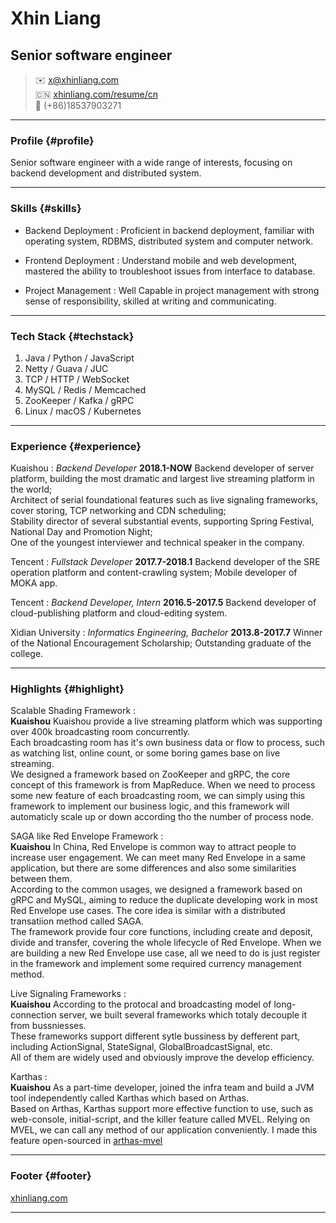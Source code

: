 # Xhin Liang
## Senior software engineer

> ✉️ <x@xhinliang.com>  
> 🇨🇳 [xhinliang.com/resume/cn](/resume/cn)  
> 📱 (+86)18537903271


------

### Profile {#profile}

Senior software engineer with a wide range of interests, focusing on backend development and distributed system.

------

### Skills {#skills}

* Backend Deployment
  : Proficient in backend deployment, familiar with operating system, RDBMS, distributed system and computer network.

* Frontend Deployment
  : Understand mobile and web development, mastered the ability to troubleshoot issues from interface to database.

* Project Management
  : Well Capable in project management with strong sense of responsibility, skilled at writing and communicating.

-------

### Tech Stack {#techstack}

1. Java / Python / JavaScript
2. Netty / Guava / JUC
3. TCP / HTTP / WebSocket
4. MySQL / Redis / Memcached
5. ZooKeeper / Kafka / gRPC
6. Linux / macOS / Kubernetes

------

### Experience {#experience}

Kuaishou
: *Backend Developer*
  __2018.1-NOW__
  Backend developer of server platform, building the most dramatic and largest live streaming platform in the world;  
  Architect of serial foundational features such as live signaling frameworks, cover storing, TCP networking and CDN scheduling;  
  Stability director of several substantial events, supporting Spring Festival, National Day and Promotion Night;  
  One of the youngest interviewer and technical speaker in the company.

Tencent
: *Fullstack Developer*
  __2017.7-2018.1__
  Backend developer of the SRE operation platform and content-crawling system; Mobile developer of MOKA app.

Tencent
: *Backend Developer, Intern*
  __2016.5-2017.5__
  Backend developer of cloud-publishing platform and cloud-editing system.

Xidian University
: *Informatics Engineering, Bachelor*
  __2013.8-2017.7__
  Winner of the National Encouragement Scholarship; Outstanding graduate of the college.

-----

### Highlights {#highlight}


Scalable Shading Framework
:  
  __Kuaishou__
  Kuaishou provide a live streaming platform which was supporting over 400k broadcasting room concurrently.  
  Each broadcasting room has it's own business data or flow to process, such as watching list, online count, or some boring games base on live streaming.  
  We designed a framework based on ZooKeeper and gRPC, the core concept of this framework is from MapReduce. When we need to process some new feature of each broadcasting room, we can simply using this framework to implement our business logic, and this framework will automaticly scale up or down according tho the number of process node.

SAGA like Red Envelope Framework
:  
  __Kuaishou__
  In China, Red Envelope is common way to attract people to increase user engagement. We can meet many Red Envelope in a same application, but there are some differences and also some similarities between them.   
  According to the common usages, we designed a framework based on gRPC and MySQL, aiming to reduce the duplicate developing work in most Red Envelope use cases. The core idea is similar with a distributed transatiion method called SAGA.    
  The framework provide four core functions, including create and deposit, divide and transfer, covering the whole lifecycle of Red Envelope. When we are building a new Red Envelope use case, all we need to do is just register in the framework and implement some required currency management method.  

Live Signaling Frameworks
:  
  __Kuaishou__
  According to the protocal and broadcasting model of long-connection server, we built several frameworks which totaly decouple it from bussniesses.  
  These frameworks support different sytle bussiness by defferent part, including ActionSignal, StateSignal, GlobalBroadcastSignal, etc.  
  All of them are widely used and obviously improve the develop efficiency.

Karthas
:  
  __Kuaishou__
  As a part-time developer, joined the infra team and build a JVM tool independently called Karthas which based on Arthas.  
  Based on Arthas, Karthas support more effective function to use, such as web-console, initial-script, and the killer feature called MVEL.
  Relying on MVEL, we can call any method of our application conveniently. I made this feature open-sourced in [arthas-mvel](https://github.com/XhinLiang/arthas-mvel)

------

### Footer {#footer}

[xhinliang.com](https://xhinliang.com)

------
